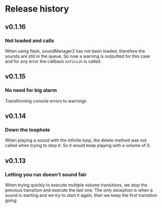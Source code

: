 # Release history

## v0.1.16

### Not loaded and calls
When using flash, soundManager2 has not been loaded, therefore the sounds are still in the queue.
So now a warning is outputted for this case and for any error the callback `onfinish` is called.


## v0.1.15

### No need for big alarm
Transforming console errors to warnings


## v0.1.14

### Down the loophole
When playing a sound with the infinite loop, the delete method was not called when trying to stop it. So it would keep
playing with a volume of 0.


## v0.1.13

### Letting you run doesn't sound fair
When trying quickly to execute multiple volume transitions, we stop the previous transition and execute the last one.
The only exception is when a sound is starting and we try to start it again, then we keep the first transition going.